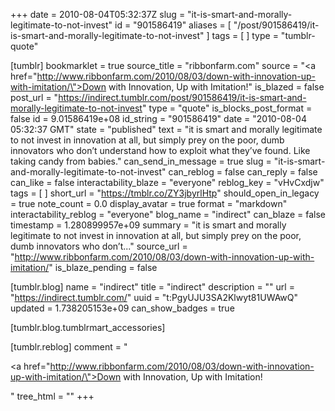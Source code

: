 +++
date = 2010-08-04T05:32:37Z
slug = "it-is-smart-and-morally-legitimate-to-not-invest"
id = "901586419"
aliases = [ "/post/901586419/it-is-smart-and-morally-legitimate-to-not-invest" ]
tags = [ ]
type = "tumblr-quote"

[tumblr]
bookmarklet = true
source_title = "ribbonfarm.com"
source = "<a href=\"http://www.ribbonfarm.com/2010/08/03/down-with-innovation-up-with-imitation/\">Down with Innovation, Up with Imitation!</a>"
is_blazed = false
post_url = "https://indirect.tumblr.com/post/901586419/it-is-smart-and-morally-legitimate-to-not-invest"
type = "quote"
is_blocks_post_format = false
id = 9.01586419e+08
id_string = "901586419"
date = "2010-08-04 05:32:37 GMT"
state = "published"
text = "it is smart and morally legitimate to not invest in innovation at all, but simply prey on the poor, dumb innovators who don’t understand how to exploit what they’ve found. Like taking candy from babies."
can_send_in_message = true
slug = "it-is-smart-and-morally-legitimate-to-not-invest"
can_reblog = false
can_reply = false
can_like = false
interactability_blaze = "everyone"
reblog_key = "vHvCxdjw"
tags = [ ]
short_url = "https://tmblr.co/ZY3jbyrlHtp"
should_open_in_legacy = true
note_count = 0.0
display_avatar = true
format = "markdown"
interactability_reblog = "everyone"
blog_name = "indirect"
can_blaze = false
timestamp = 1.280899957e+09
summary = "it is smart and morally legitimate to not invest in innovation at all, but simply prey on the poor, dumb innovators who don’t..."
source_url = "http://www.ribbonfarm.com/2010/08/03/down-with-innovation-up-with-imitation/"
is_blaze_pending = false

[tumblr.blog]
name = "indirect"
title = "indirect"
description = ""
url = "https://indirect.tumblr.com/"
uuid = "t:PgyUJU3SA2Klwyt81UWAwQ"
updated = 1.738205153e+09
can_show_badges = true

[tumblr.blog.tumblrmart_accessories]

[tumblr.reblog]
comment = "<p><a href=\"http://www.ribbonfarm.com/2010/08/03/down-with-innovation-up-with-imitation/\">Down with Innovation, Up with Imitation!</a></p>"
tree_html = ""
+++
